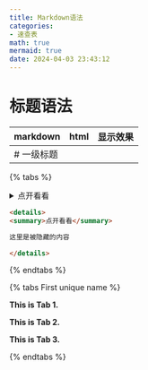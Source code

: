 ```yaml
---
title: Markdown语法
categories:  
- 速查表
math: true
mermaid: true
date: 2024-04-03 23:43:12
---
```

# 标题语法
|markdown|html|显示效果|
|--|--|--|
|# 一级标题|  |

{% tabs %}

<!-- tab 效果 -->

<details>
<summary>点开看看</summary>

这里是被隐藏的内容

</details>


<!-- endtab -->

<!-- tab 代码 -->

```markdown
<details>
<summary>点开看看</summary>

这里是被隐藏的内容

</details>
```

<!-- endtab -->


{% endtabs %}

{% tabs First unique name %}

<!-- tab First unique name 1 @ri:home-4-line -->

**This is Tab 1.**

<!-- endtab -->

<!-- tab Icon Test @ri:cloud-line -->

**This is Tab 2.**

<!-- endtab -->

<!-- tab -->

**This is Tab 3.**

<!-- endtab -->

{% endtabs %}
<!--stackedit_data:
eyJoaXN0b3J5IjpbMjExMjcwMjkyOF19
-->